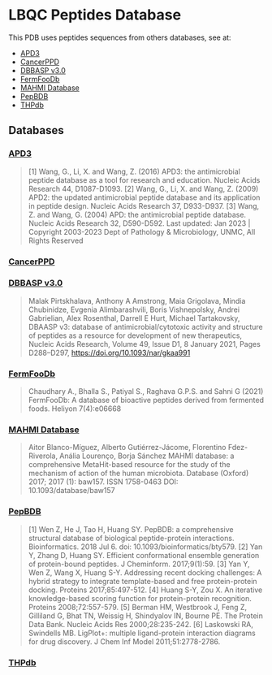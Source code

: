 # LBQC Peptides Database

This PDB uses peptides sequences from others databases, see at:

* [APD3](https://aps.unmc.edu)
* [CancerPPD](http://crdd.osdd.net/raghava/cancerppd/index.php)
* [DBBASP v3.0](https://dbaasp.org/home)
* [FermFooDb](https://webs.iiitd.edu.in/raghava/fermfoodb/)
* [MAHMI Database](https://www.sing-group.org/mahmi/index.php)
* [PepBDB](http://huanglab.phys.hust.edu.cn/pepbdb/)
* [THPdb](http://crdd.osdd.net/raghava/thpdb/)

## Databases

### [APD3](https://aps.unmc.edu)

> [1] Wang, G., Li, X. and Wang, Z. (2016) APD3: the antimicrobial peptide database as a tool for research and education. Nucleic Acids Research 44, D1087-D1093.
> [2] Wang, G., Li, X. and Wang, Z. (2009) APD2: the updated antimicrobial peptide database and its application in peptide design. Nucleic Acids Research 37, D933-D937.
> [3] Wang, Z. and Wang, G. (2004) APD: the antimicrobial peptide database. Nucleic Acids Research 32, D590-D592.
> Last updated: Jan 2023 | Copyright 2003-2023 Dept of Pathology & Microbiology, UNMC, All Rights Reserved

### [CancerPPD](http://crdd.osdd.net/raghava/cancerppd/index.php)

>

### [DBBASP v3.0](https://dbaasp.org/home)

> Malak Pirtskhalava, Anthony A Amstrong, Maia Grigolava, Mindia Chubinidze, Evgenia Alimbarashvili, Boris Vishnepolsky, Andrei Gabrielian, Alex Rosenthal, Darrell E Hurt, Michael Tartakovsky, DBAASP v3: database of antimicrobial/cytotoxic activity and structure of peptides as a resource for development of new therapeutics, Nucleic Acids Research, Volume 49, Issue D1, 8 January 2021, Pages D288–D297, <https://doi.org/10.1093/nar/gkaa991>

### [FermFooDb](https://webs.iiitd.edu.in/raghava/fermfoodb/)

> Chaudhary A., Bhalla S., Patiyal S., Raghava G.P.S. and Sahni G (2021)
> FermFooDb: A database of bioactive peptides derived from fermented foods.
> Heliyon 7(4):e06668

### [MAHMI Database](https://www.sing-group.org/mahmi/index.php)

> Aitor Blanco-Míguez, Alberto Gutiérrez-Jácome, Florentino Fdez-Riverola, Anália Lourenço, Borja Sánchez
> MAHMI database: a comprehensive MetaHit-based resource for the study of the mechanism of action of the human microbiota.
> Database (Oxford) 2017; 2017 (1): baw157. ISSN 1758-0463
> DOI: 10.1093/database/baw157

### [PepBDB](http://huanglab.phys.hust.edu.cn/pepbdb/)

> [1] Wen Z, He J, Tao H, Huang SY. PepBDB: a comprehensive structural database of biological peptide-protein interactions. Bioinformatics. 2018 Jul 6. doi: 10.1093/bioinformatics/bty579.
> [2] Yan Y, Zhang D, Huang SY. Efficient conformational ensemble generation of protein-bound peptides. J Cheminform. 2017;9(1):59.
> [3] Yan Y, Wen Z, Wang X, Huang S-Y. Addressing recent docking challenges: A hybrid strategy to integrate template-based and free protein-protein docking. Proteins 2017;85:497-512.
> [4] Huang S-Y, Zou X. An iterative knowledge-based scoring function for protein-protein recognition. Proteins 2008;72:557-579.
> [5] Berman HM, Westbrook J, Feng Z, Gilliland G, Bhat TN, Weissig H, Shindyalov IN, Bourne PE. The Protein Data Bank. Nucleic Acids Res 2000;28:235-242.
> [6] Laskowski RA, Swindells MB. LigPlot+: multiple ligand-protein interaction diagrams for drug discovery. J Chem Inf Model 2011;51:2778-2786.

### [THPdb](http://crdd.osdd.net/raghava/thpdb/)

>
